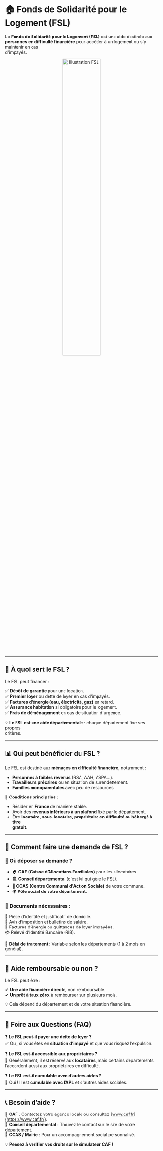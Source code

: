 # 🏠 Fonds de Solidarité pour le Logement (FSL)

Le **Fonds de Solidarité pour le Logement (FSL)** est une aide destinée aux **personnes en difficulté financière** pour accéder à un logement ou s’y maintenir en cas\
d'impayés.

<p align="center">
  <img src="https://www.grandnancy.eu/fileadmin/fichiers/VIVRE_ET_HABITER/Solidarite/FSL.png" alt="Illustration FSL" width="50%">
</p>


---

## 📌 **À quoi sert le FSL ?**
Le FSL peut financer :

✅ **Dépôt de garantie** pour une location.  
✅ **Premier loyer** ou dette de loyer en cas d’impayés.  
✅ **Factures d’énergie (eau, électricité, gaz)** en retard.  
✅ **Assurance habitation** si obligatoire pour le logement.  
✅ **Frais de déménagement** en cas de situation d'urgence.  

💡 **Le FSL est une aide départementale** : chaque département fixe ses propres\
critères.

---
<div style="page-break-before: always;"></div>

## 📊 **Qui peut bénéficier du FSL ?**
Le FSL est destiné aux **ménages en difficulté financière**, notamment :

- **Personnes à faibles revenus** (RSA, AAH, ASPA…).  
- **Travailleurs précaires** ou en situation de surendettement.  
- **Familles monoparentales** avec peu de ressources.  

📌 **Conditions principales** :
- Résider en **France** de manière stable.  
- Avoir des **revenus inférieurs à un plafond** fixé par le département.  
- Être **locataire, sous-locataire, propriétaire en difficulté ou hébergé à titre\
 gratuit**.  

---

## 📄 **Comment faire une demande de FSL ?**
### 🔹 **Où déposer sa demande ?**
- 🏠 **CAF (Caisse d’Allocations Familiales)** pour les allocataires.  
- 🏛 **Conseil départemental** (c'est lui qui gère le FSL).  
- 🏢 **CCAS (Centre Communal d'Action Sociale)** de votre commune.  
- 🌍 **Pôle social de votre département**.  

### 🔹 **Documents nécessaires :**
📜 Pièce d’identité et justificatif de domicile.  
📄 Avis d’imposition et bulletins de salaire.  
📑 Factures d’énergie ou quittances de loyer impayées.  
💳 Relevé d’Identité Bancaire (RIB).  

📌 **Délai de traitement** : Variable selon les départements (1 à 2 mois en général).

---

## 🔄 **Aide remboursable ou non ?**
Le FSL peut être :

✔ **Une aide financière directe**, non remboursable.  
✔ **Un prêt à taux zéro**, à rembourser sur plusieurs mois.  

💡 Cela dépend du département et de votre situation financière.

---

## 🏁 **Foire aux Questions (FAQ)**
❓ **Le FSL peut-il payer une dette de loyer ?**  
✅ Oui, si vous êtes en **situation d’impayé** et que vous risquez l’expulsion.

❓ **Le FSL est-il accessible aux propriétaires ?**  
🚫 Généralement, il est réservé aux **locataires**, mais certains départements l’accordent aussi aux propriétaires en difficulté.

❓ **Le FSL est-il cumulable avec d’autres aides ?**  
📌 Oui ! Il est **cumulable avec l’APL** et d'autres aides sociales.

---

## 📞 **Besoin d’aide ?**
📌 **CAF** : Contactez votre agence locale ou consultez [www.caf.fr](https://www.caf.fr/).  
📌 **Conseil départemental** : Trouvez le contact sur le site de votre département.  
📌 **CCAS / Mairie** : Pour un accompagnement social personnalisé.

💡 **Pensez à vérifier vos droits sur le simulateur CAF !**

